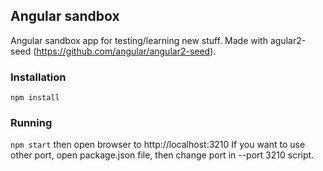## Angular sandbox
Angular sandbox app for testing/learning new stuff. Made with agular2-seed (https://github.com/angular/angular2-seed).

### Installation
```npm install```

### Running
```npm start```
then open browser to http://localhost:3210 If you want to use other port, open package.json file, then change port in --port 3210 script.